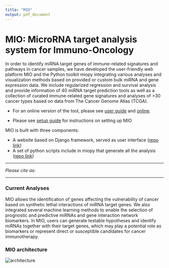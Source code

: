 ```yaml
---
title: "MIO"
output: pdf_document
---
```


# MIO: MicroRNA target analysis system for Immuno-Oncology

In order to identify miRNA target genes of immune-related signatures and pathways in cancer samples, we have developed the user-friendly web platform MIO and the Python toolkit miopy integrating various analyses and visualization methods based on provided or custom bulk miRNA and gene expression data. We include regularized regression and survival analysis and provide information of 40 miRNA target prediction tools as well as a collection of curated immune-related gene signatures and analyses of >30 cancer types based on data from The Cancer Genome Atlas (TCGA). 

- For an online version of the tool, please see [user guide](https://mio.i-med.ac.at/staticfiles/media/mio_manual.pdf) and [online](https://mio.i-med.ac.at/).

- Please see [setup guide](doc/setupguide.md) for instructions on setting up MIO

MIO is built with three components:

- A website based on Django framework, served as user interface ([repo link](#))
- A set of python scripts include in miopy that generate all the analysis ([repo link](#))


---
_Please cite as:_  


---

### Current Analyses

MIO allows the identification of genes affecting the vulnerability of cancer based on synthetic lethal interactions of miRNA target genes. We also integrated several machine learning methods to enable the selection of prognostic and predictive miRNAs and gene interaction network biomarkers. In MIO, users can generate testable hypotheses and identify miRNAs together with their target genes, which may play a potential role as biomarkers or represent direct or susceptible candidates for cancer immunotherapy.

### MIO architecture



![architecture](doc/architecture.png)
